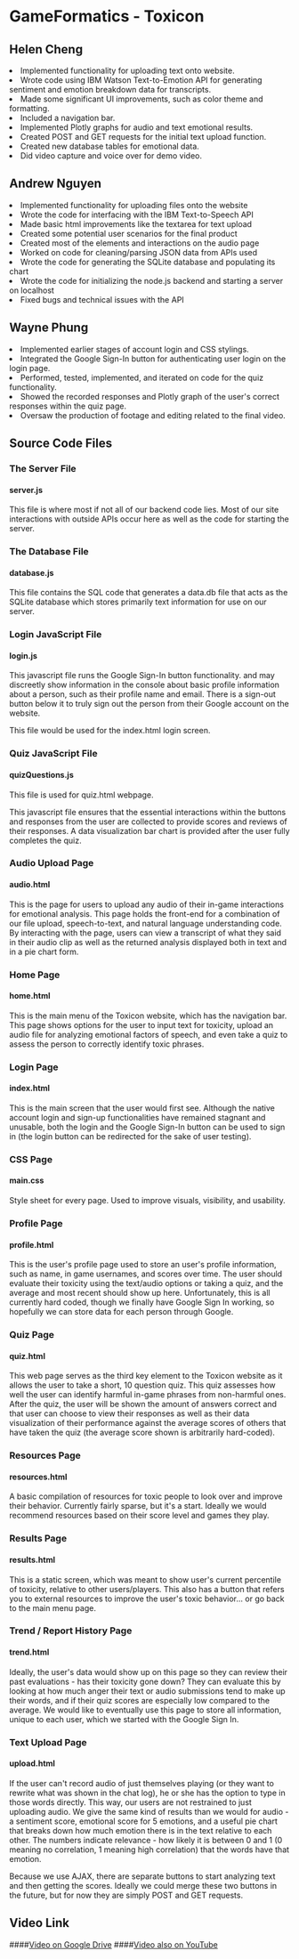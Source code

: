 # GameFormatics - Toxicon

## Helen Cheng
<li>Implemented functionality for uploading text onto website.</li>
<li>Wrote code using IBM Watson Text-to-Emotion API for generating sentiment and emotion breakdown data for transcripts.</li>
<li>Made some significant UI improvements, such as color theme and formatting.</li>
<li>Included a navigation bar.</li>
<li>Implemented Plotly graphs for audio and text emotional results.</li>
<li>Created POST and GET requests for the initial text upload function.</li>
<li>Created new database tables for emotional data.</li>
<li>Did video capture and voice over for demo video.</li>

## Andrew Nguyen
<li>Implemented functionality for uploading files onto the website</li>
<li>Wrote the code for interfacing with the IBM Text-to-Speech API </li>
<li>Made basic html improvements like the textarea for text upload</li>
<li>Created some potential user scenarios for the final product </li>
<li>Created most of the elements and interactions on the audio page</li>
<li>Worked on code for cleaning/parsing JSON data from APIs used</li>
<li>Wrote the code for generating the SQLite database and populating its chart</li>
<li>Wrote the code for initializing the node.js backend and starting a server on localhost</li>
<li>Fixed bugs and technical issues with the API</li>

## Wayne Phung
<li>Implemented earlier stages of account login and CSS stylings.</li>
<li>Integrated the Google Sign-In button for authenticating user login on the login page.</li>
<li>Performed, tested, implemented, and iterated on code for the quiz functionality.</li>
<li>Showed the recorded responses and Plotly graph of the user's correct responses within the quiz page.</li>
<li>Oversaw the production of footage and editing related to the final video.</li>

## Source Code Files

### The Server File
#### server.js

This file is where most if not all of our backend code lies.
Most of our site interactions with outside APIs occur here as well
as the code for starting the server.

### The Database File
#### database.js

This file contains the SQL code that generates a data.db file that acts as the SQLite database which stores primarily text information for use on our server.

### Login JavaScript File
#### login.js

This javascript file runs the Google Sign-In button functionality.
and may discreetly show information in the console about basic
profile information about a person, such as their profile name
and email. There is a sign-out button below it to truly sign
out the person from their Google account on the website.

This file would be used for the index.html login screen.

### Quiz JavaScript File
#### quizQuestions.js

This file is used for quiz.html webpage.

This javascript file ensures that the essential interactions within 
the buttons and responses from the user are collected to provide 
scores and reviews of their responses. A data visualization bar chart 
is provided after the user fully completes the quiz.

### Audio Upload Page
#### audio.html
This is the page for users to upload any audio of their in-game interactions for emotional analysis. This page holds the front-end for a combination of our file upload, speech-to-text, and natural language understanding code. By interacting with the page, users can view a transcript of what they said in their audio clip as well as the returned analysis displayed both in text and in a pie chart form.

### Home Page
#### home.html

This is the main menu of the Toxicon website, which has the navigation bar.
This page shows options for the user to input text for toxicity, upload an audio file
for analyzing emotional factors of speech, and even take a quiz to assess the person
to correctly identify toxic phrases.

### Login Page
#### index.html

This is the main screen that the user would first see.
Although the native account login and sign-up functionalities
have remained stagnant and unusable, both the login and the
Google Sign-In button can be used to sign in (the login
button can be redirected for the sake of user testing).

### CSS Page
#### main.css

Style sheet for every page.
Used to improve visuals, visibility, and usability.

### Profile Page
#### profile.html

This is the user's profile page used to store an user's profile information, such as name, in game
usernames, and scores over time. The user should evaluate their toxicity using the text/audio 
options or taking a quiz, and the average and most recent should show up here. Unfortunately, 
this is all currently hard coded, though we finally have Google Sign In working, so hopefully we 
can store data for each person through Google.

### Quiz Page
#### quiz.html

This web page serves as the third key element to the Toxicon website as it
allows the user to take a short, 10 question quiz. This quiz assesses
how well the user can identify harmful in-game phrases from non-harmful
ones. After the quiz, the user will be shown the amount of answers correct
and that user can choose to view their responses as well as their data
visualization of their performance against the average scores of others
that have taken the quiz (the average score shown is arbitrarily hard-coded).

### Resources Page
#### resources.html

A basic compilation of resources for toxic people to look over and
improve their behavior. Currently fairly sparse, but it's a start.
Ideally we would recommend resources based on their score level
and games they play.

### Results Page
#### results.html

This is a static screen, which was meant to show user's current percentile 
of toxicity, relative to other users/players. This also has a button that
refers you to external resources to improve the user's toxic behavior...
or go back to the main menu page.

### Trend / Report History Page
#### trend.html

Ideally, the user's data would show up on this page so they
can review their past evaluations - has their toxicity gone down?
They can evaluate this by looking at how much anger their text or
audio submissions tend to make up their words, and if their quiz
scores are especially low compared to the average. We would like
to eventually use this page to store all information, unique to
each user, which we started with the Google Sign In.

### Text Upload Page
#### upload.html

If the user can't record audio of just themselves playing (or they
want to rewrite what was shown in the chat log), he or she has the
option to type in those words directly. This way, our users are
not restrained to just uploading audio. We give the same kind of
results than we would for audio - a sentiment score, emotional score
for 5 emotions, and a useful pie chart that breaks down how much
emotion there is in the text relative to each other. The numbers
indicate relevance - how likely it is between 0 and 1 
(0 meaning no correlation, 1 meaning high correlation) that the 
words have that emotion.

Because we use AJAX, there are separate buttons to start analyzing
text and then getting the scores. Ideally we could merge these
two buttons in the future, but for now they are simply POST and GET
requests.

## Video Link
####[Video on Google Drive](https://drive.google.com/open?id=16f5NDzJawJQVU32QElWSo6yYatuWwg4t)
####[Video also on YouTube](https://youtu.be/-sVRyjGzHRE)
